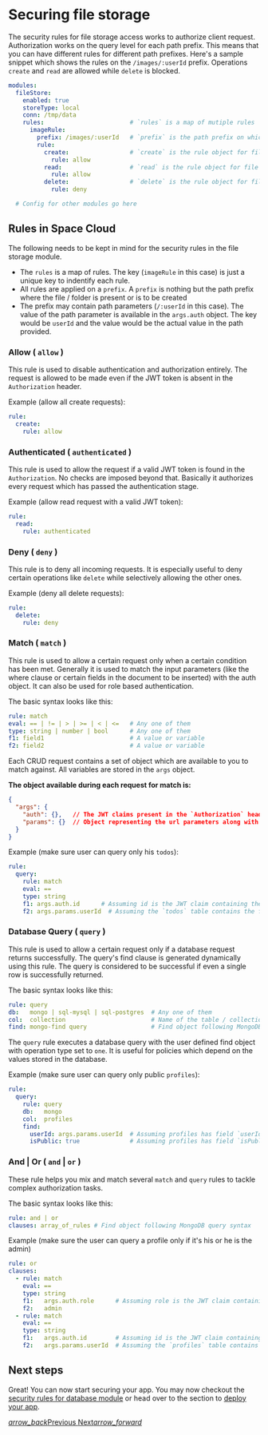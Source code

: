 # Securing file storage

The security rules for file storage access works to authorize client request. Authorization works on the query level for each path prefix. This means that you can have different rules for different path prefixes. Here's a sample snippet which shows the rules on the `/images/:userId` prefix. Operations `create`  and `read` are allowed while `delete` is blocked.

```yaml
modules:
  fileStore:
    enabled: true
    storeType: local
    conn: /tmp/data
    rules:                        # `rules` is a map of mutiple rules
      imageRule: 
        prefix: /images/:userId   # `prefix` is the path prefix on which the rule applies
        rule:
          create:                 # `create` is the rule object for file write operations
            rule: allow
          read:                   # `read` is the rule object for file real operations         
            rule: allow
          delete:                 # `delete` is the rule object for file delete operations
            rule: deny

  # Config for other modules go here
```

## Rules in Space Cloud

The following needs to be kept in mind for the security rules in the file storage module.
- The `rules` is a map of rules. The key (`imageRule` in this case) is just a unique key to indentify each rule.
- All rules are applied on a `prefix`. A `prefix` is nothing but the path prefix where the file / folder is present or is to be created 
- The prefix may contain path parameters (`/:userId` in this case). The value of the path parameter is available in the `args.auth` object. The key would be `userId` and the value would be the actual value in the path provided.

### Allow ( `allow` )
This rule is used to disable authentication and authorization entirely. The request is allowed to be made even if the JWT token is absent in the `Authorization` header.

Example (allow all create requests):
```yaml
rule:
  create:
    rule: allow
```

### Authenticated ( `authenticated` )
This rule is used to allow the request if a valid JWT token is found in the `Authorization`. No checks are imposed beyond that. Basically it authorizes every request which has passed the authentication stage.

Example (allow read request with a valid JWT token):
```yaml
rule:
  read:
    rule: authenticated
```

### Deny ( `deny` )
This rule is to deny all incoming requests. It is especially useful to deny certain operations like `delete` while selectively allowing the other ones.

Example (deny all delete requests):
```yaml
rule:
  delete:
    rule: deny
```

### Match ( `match` )
This rule is used to allow a certain request only when a certain condition has been met. Generally it is used to match the input parameters (like the where clause or certain fields in the document to be inserted) with the auth object. It can also be used for role based authentication.

The basic syntax looks like this:

```yaml
rule: match
eval: == | != | > | >= | < | <=   # Any one of them
type: string | number | bool      # Any one of them
f1: field1                        # A value or variable
f2: field2                        # A value or variable 
```

Each CRUD request contains a set of object which are available to you to match against. All variables are stored in the `args` object.

**The object available during each request for match is:**

```json
{
  "args": {
    "auth": {},   // The JWT claims present in the `Authorization` header 
    "params": {}  // Object representing the url parameters along with their values
  }
}
```

Example (make sure user can query only his `todos`):

```yaml
rule:
  query:
    rule: match
    eval: ==
    type: string
    f1: args.auth.id      # Assuming id is the JWT claim containing the userId
    f2: args.params.userId  # Assuming the `todos` table contains the field `userId`
```

### Database Query ( `query` )
This rule is used to allow a certain request only if a database request returns successfully. The query's find clause is generated dynamically using this rule. The query is considered to be successful if even a single row is successfully returned.

The basic syntax looks like this:
```yaml
rule: query
db:   mongo | sql-mysql | sql-postgres  # Any one of them
col:  collection                        # Name of the table / collection
find: mongo-find query                  # Find object following MongoDB query syntax
```

The `query` rule executes a database query with the user defined find object with operation type set to `one`. It is useful for policies which depend on the values stored in the database.

Example (make sure user can query only public `profiles`):

```yaml
rule:
  query:
    rule: query
    db:   mongo
    col:  profiles
    find:
      userId: args.params.userId  # Assuming profiles has field `userId`
      isPublic: true              # Assuming profiles has field `isPublic`
```

### And | Or ( `and` | `or` )
These rule helps you mix and match several `match` and `query` rules to tackle complex authorization tasks.

The basic syntax looks like this:
```yaml
rule: and | or
clauses: array_of_rules # Find object following MongoDB query syntax
```

Example (make sure the user can query a profile only if it's his or he is the admin)
```yaml
rule: or
clauses:
  - rule: match
    eval: ==
    type: string
    f1:   args.auth.role      # Assuming role is the JWT claim containing the role of the user
    f2:   admin
  - rule: match
    eval: ==
    type: string
    f1:   args.auth.id        # Assuming id is the JWT claim containing the userId
    f2:   args.params.userId  # Assuming the `profiles` table contains the field `userId`
```

## Next steps
Great! You can now start securing your app. You may now checkout the [security rules for database module](/docs/security/database) or head over to the section to [deploy your app](/docs/deploy/overview).

<div class="btns-wrapper">
  <a href="/docs/security/database" class="waves-effect waves-light btn primary-btn-border btn-small">
    <i class="material-icons btn-with-icon">arrow_back</i>Previous
  </a>
  <a href="/docs/deploy/overview" class="waves-effect waves-light btn primary-btn-fill btn-small">
    Next<i class="material-icons btn-with-icon">arrow_forward</i>
  </a>
</div>